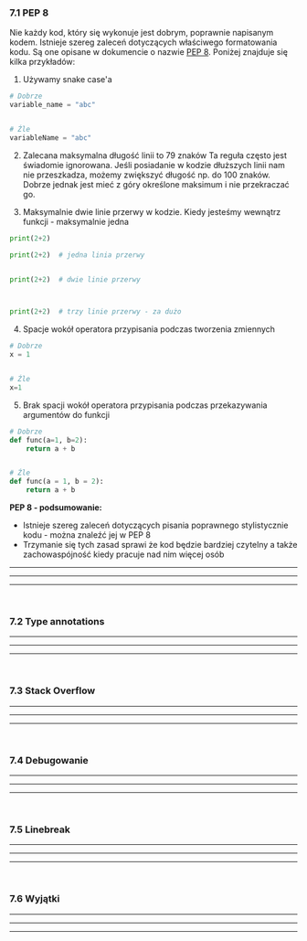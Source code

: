 ### 7.1 PEP 8
Nie każdy kod, który się wykonuje jest dobrym, poprawnie napisanym kodem. Istnieje szereg zaleceń dotyczących właściwego formatowania kodu. Są one opisane w dokumencie o nazwie [PEP 8](https://peps.python.org/pep-0008/). Poniżej znajduje się kilka przykładów:

1. Używamy snake case'a
```python
# Dobrze
variable_name = "abc"


# Źle
variableName = "abc"
```

2. Zalecana maksymalna długość linii to 79 znaków
Ta reguła często jest świadomie ignorowana. Jeśli posiadanie w kodzie dłuższych linii nam nie przeszkadza, możemy zwiększyć długość np. do 100 znaków. Dobrze jednak jest mieć z góry określone maksimum i nie przekraczać go.

3. Maksymalnie dwie linie przerwy w kodzie. Kiedy jesteśmy wewnątrz funkcji - maksymalnie jedna

```python
print(2+2)

print(2+2)  # jedna linia przerwy


print(2+2)  # dwie linie przerwy



print(2+2)  # trzy linie przerwy - za dużo
```

4. Spacje wokół operatora przypisania podczas tworzenia zmiennych
```python
# Dobrze
x = 1


# Źle
x=1
```

5. Brak spacji wokół operatora przypisania podczas przekazywania argumentów do funkcji
```python
# Dobrze
def func(a=1, b=2):
    return a + b


# Źle
def func(a = 1, b = 2):
    return a + b
```

**PEP 8 - podsumowanie:**
- Istnieje szereg zaleceń dotyczących pisania poprawnego stylistycznie kodu - można znaleźć jej w PEP 8
- Trzymanie się tych zasad sprawi że kod będzie bardziej czytelny a także zachowaspójność kiedy pracuje nad nim więcej osób
---
---
---
&nbsp;
### 7.2 Type annotations

---
---
---
&nbsp;
### 7.3 Stack Overflow

---
---
---
&nbsp;
### 7.4 Debugowanie

---
---
---
&nbsp;
### 7.5 Linebreak

---
---
---
&nbsp;
### 7.6 Wyjątki

---
---
---
&nbsp;
